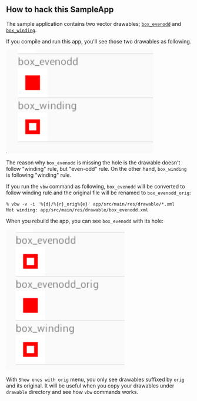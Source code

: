 ## How to hack this SampleApp

The sample application contains two vector drawables;
[`box_evenodd`](https://github.com/dagezi/vector_be_winding/blob/ver_0_9_0/sampleApp/app/src/main/res/drawable/box_evenodd.xml) and
[`box_winding`](https://github.com/dagezi/vector_be_winding/blob/ver_0_9_0/sampleApp/app/src/main/res/drawable/box_winding.xml).

If you compile and run this app, you'll see those two drawables as following.

![](Sample0.png)

The reason why `box_evenodd` is missing the hole is
the drawable doesn't follow "winding" rule, but "even-odd" rule.
On the other hand, `box_winding` is following "winding" rule.

If you run the `vbw` command as following, 
`box_evenodd` will be converted to follow winding rule and
the original file will be renamed to `box_evenodd_orig`:

```
% vbw -v -i '%{d}/%{r}_orig%{e}' app/src/main/res/drawable/*.xml
Not winding: app/src/main/res/drawable/box_evenodd.xml
```

When you rebuild the app, you can see `box_evenodd` with its hole:

![](Sample1.png)

With `Show ones with orig` menu,
you only see drawables suffixed by `orig` and its original.
It will be useful when you copy your
drawables under `drawable` directory and see how `vbw` commands works.

